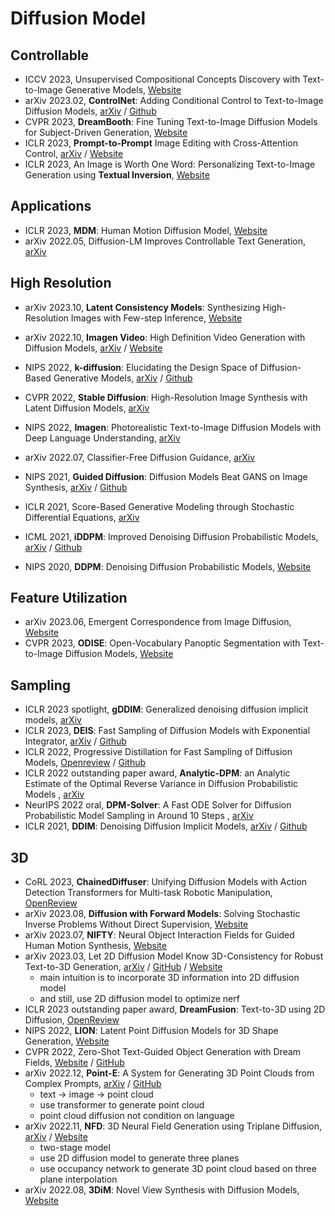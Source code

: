 # Diffusion Model

## Controllable
- ICCV 2023, Unsupervised Compositional Concepts Discovery with Text-to-Image Generative Models, [Website](https://energy-based-model.github.io/unsupervised-concept-discovery/)
- arXiv 2023.02, **ControlNet**: Adding Conditional Control to Text-to-Image Diffusion Models, [arXiv](https://arxiv.org/abs/2302.05543) / [Github](https://github.com/lllyasviel/ControlNet)
- CVPR 2023, **DreamBooth**: Fine Tuning Text-to-Image Diffusion Models for Subject-Driven Generation, [Website](https://dreambooth.github.io/)
- ICLR 2023, **Prompt-to-Prompt** Image Editing with Cross-Attention Control, [arXiv](https://arxiv.org/abs/2208.01626) / [Website](https://prompt-to-prompt.github.io)
- ICLR 2023, An Image is Worth One Word: Personalizing Text-to-Image Generation using **Textual Inversion**, [Website](https://textual-inversion.github.io/)

## Applications
- ICLR 2023, **MDM**: Human Motion Diffusion Model, [Website](https://guytevet.github.io/mdm-page/)
- arXiv 2022.05, Diffusion-LM Improves Controllable Text Generation, [arXiv](https://arxiv.org/abs/2205.14217)


## High Resolution
- arXiv 2023.10, **Latent Consistency Models**: Synthesizing High-Resolution Images with Few-step Inference, [Website](https://latent-consistency-models.github.io/)
- arXiv 2022.10, **Imagen Video**: High Definition Video Generation with Diffusion Models, [arXiv](https://arxiv.org/abs/2210.02303) / [Website](https://imagen.research.google/video/)
- NIPS 2022, **k-diffusion**: Elucidating the Design Space of Diffusion-Based Generative Models, [arXiv](https://arxiv.org/abs/2206.00364) / [Github](https://github.com/crowsonkb/k-diffusion)
- CVPR 2022, **Stable Diffusion**: High-Resolution Image Synthesis with Latent Diffusion Models, [arXiv](https://arxiv.org/abs/2112.10752)
- NIPS 2022, **Imagen**: Photorealistic Text-to-Image Diffusion Models with Deep Language Understanding, [arXiv](https://arxiv.org/abs/2205.11487)
- arXiv 2022.07, Classifier-Free Diffusion Guidance, [arXiv](https://arxiv.org/abs/2207.12598)
- NIPS 2021, **Guided Diffusion**: Diffusion Models Beat GANS on Image Synthesis, [arXiv](https://arxiv.org/abs/2105.05233) / [Github](https://github.com/openai/guided-diffusion)

- ICLR 2021, Score-Based Generative Modeling through Stochastic Differential Equations, [arXiv](https://arxiv.org/abs/2011.13456)
- ICML 2021, **iDDPM**: Improved Denoising Diffusion Probabilistic Models, [arXiv](https://arxiv.org/abs/2102.09672) / [Github](https://github.com/openai/improved-diffusion)
- NIPS 2020, **DDPM**: Denoising Diffusion Probabilistic Models, [Website](https://hojonathanho.github.io/diffusion/)


## Feature Utilization
- arXiv 2023.06, Emergent Correspondence from Image Diffusion, [Website](https://diffusionfeatures.github.io/)
- CVPR 2023, **ODISE**: Open-Vocabulary Panoptic Segmentation with Text-to-Image Diffusion Models, [Website](https://jerryxu.net/ODISE/)

## Sampling
- ICLR 2023 spotlight, **gDDIM**: Generalized denoising diffusion implicit models, [arXiv](https://arxiv.org/abs/2206.05564)
- ICLR 2023, **DEIS**: Fast Sampling of Diffusion Models with Exponential Integrator, [arXiv](https://arxiv.org/abs/2204.13902) / [Github](https://github.com/qsh-zh/deis)
- ICLR 2022, Progressive Distillation for Fast Sampling of Diffusion Models, [Openreview](https://openreview.net/forum?id=TIdIXIpzhoI) / [Github](https://github.com/google-research/google-research/tree/master/diffusion_distillation)
- ICLR 2022 outstanding paper award, **Analytic-DPM**: an Analytic Estimate of the Optimal Reverse Variance in Diffusion Probabilistic Models
, [arXiv](https://arxiv.org/abs/2201.06503)
- NeurIPS 2022 oral, **DPM-Solver**: A Fast ODE Solver for Diffusion Probabilistic Model Sampling in Around 10 Steps
, [arXiv](https://arxiv.org/abs/2206.00927)
- ICLR 2021, **DDIM**: Denoising Diffusion Implicit Models, [arXiv](https://arxiv.org/abs/2010.02502) / [Github](https://github.com/ermongroup/ddim)

  
## 3D
- CoRL 2023, **ChainedDiffuser**: Unifying Diffusion Models with Action Detection Transformers for Multi-task Robotic Manipulation, [OpenReview](https://openreview.net/pdf?id=W0zgY2mBTA8)
- arXiv 2023.08, **Diffusion with Forward Models**: Solving Stochastic Inverse Problems Without Direct Supervision, [Website](https://diffusion-with-forward-models.github.io/)
- arXiv 2023.07, **NIFTY**: Neural Object Interaction Fields for Guided Human Motion Synthesis, [Website](https://nileshkulkarni.github.io/nifty/)
- arXiv 2023.03, Let 2D Diffusion Model Know 3D-Consistency for Robust Text-to-3D Generation, [arXiv](https://arxiv.org/abs/2303.07937) / [GitHub](https://github.com/KU-CVLAB/3DFuse) / [Website](https://ku-cvlab.github.io/3DFuse/)
  - main intuition is to incorporate 3D information into 2D diffusion model
  - and still, use 2D diffusion model to optimize nerf
- ICLR 2023 outstanding paper award, **DreamFusion**: Text-to-3D using 2D Diffusion, [OpenReview](https://openreview.net/forum?id=FjNys5c7VyY)
- NIPS 2022, **LION**: Latent Point Diffusion Models for 3D Shape Generation, [Website](https://nv-tlabs.github.io/LION/)
- CVPR 2022, Zero-Shot Text-Guided Object
Generation with Dream Fields, [Website](https://ajayj.com/dreamfields) / [GitHub](https://github.com/google-research/google-research/tree/master/dreamfields)
- arXiv 2022.12, **Point-E**: A System for Generating 3D Point Clouds from Complex Prompts, [arXiv](https://arxiv.org/abs/2212.08751) / [GitHub](https://github.com/openai/point-e)
  - text -> image -> point cloud
  - use transformer to generate point cloud
  - point cloud diffusion not condition on language
- arXiv 2022.11, **NFD**: 3D Neural Field Generation using Triplane Diffusion, [arXiv](https://arxiv.org/abs/2211.16677) / [Website](https://jryanshue.com/nfd/)
  - two-stage model
  - use 2D diffusion model to generate three planes
  - use occupancy network to generate 3D point cloud based on three plane interpolation
- arXiv 2022.08, **3DiM**: Novel View Synthesis with Diffusion Models, [Website](https://3d-diffusion.github.io/)

